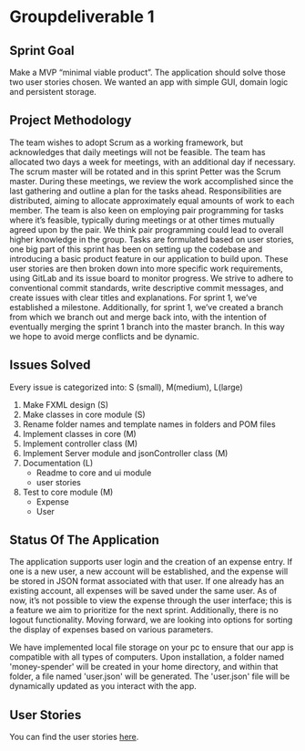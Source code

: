 # Groupdeliverable 1

## Sprint Goal

Make a MVP “minimal viable product”. The application should solve those two user stories chosen. We wanted an app with simple GUI, domain logic and persistent storage.

## Project Methodology

The team wishes to adopt Scrum as a working framework, but acknowledges that daily meetings will not be feasible. The team has allocated two days a week for meetings, with an additional day if necessary. The scrum master will be rotated and in this sprint Petter was the Scrum master.  During these meetings, we review the work accomplished since the last gathering and outline a plan for the tasks ahead. Responsibilities are distributed, aiming to allocate approximately equal amounts of work to each member. The team is also keen on employing pair programming for tasks where it’s feasible, typically during meetings or at other times mutually agreed upon by the pair. We think pair programming could lead to overall higher knowledge in the group. Tasks are formulated based on user stories, one big part of this sprint has been on setting up the codebase and introducing a basic product feature in our application to build upon. These user stories are then broken down into more specific work requirements, using GitLab and its issue board to monitor progress. We strive to adhere to conventional commit standards, write descriptive commit messages, and create issues with clear titles and explanations. For sprint 1, we’ve established a milestone. Additionally, for sprint 1, we’ve created a branch from which we branch out and merge back into, with the intention of eventually merging the sprint 1 branch into the master branch. In this way we hope to avoid merge conflicts and be dynamic.

## Issues Solved

Every issue is categorized into: S (small), M(medium), L(large)

1. Make FXML design (S)
2. Make classes in core module (S)
3. Rename folder names and template names in folders and POM files
4. Implement classes in core (M)
5. Implement controller class (M)
6. Implement Server module and jsonController class (M)
7. Documentation (L)
   - Readme to core and ui module
   - user stories
8. Test to core module (M)
   - Expense
   - User

## Status Of The Application


The application supports user login and the creation of an expense entry. If one is a new user, a new account will be established, and the expense will be stored in JSON format associated with that user. If one already has an existing account, all expenses will be saved under the same user. As of now, it’s not possible to view the expense through the user interface; this is a feature we aim to prioritize for the next sprint. Additionally, there is no logout functionality. Moving forward, we are looking into options for sorting the display of expenses based on various parameters. 

We have implemented local file storage on your pc to ensure that our app is compatible with all types of computers. Upon installation, a folder named 'money-spender' will be created in your home directory, and within that folder, a file named 'user.json' will be generated. The 'user.json' file will be dynamically updated as you interact with the app.


## User Stories
You can find the user stories [here](user_stories.md).
